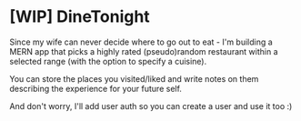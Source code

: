 # [WIP] DineTonight

Since my wife can never decide where to go out to eat - I'm building a MERN app that picks a highly rated (pseudo)random restaurant within a selected range (with the option to specify a cuisine).

You can store the places you visited/liked and write notes on them describing the experience for your future self.

And don't worry, I'll add user auth so you can create a user and use it too :)
